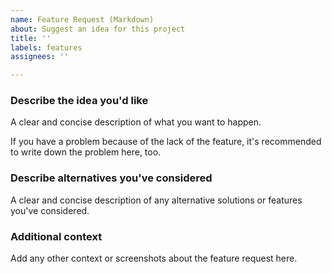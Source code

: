 ```yaml
---
name: Feature Request (Markdown)
about: Suggest an idea for this project
title: ''
labels: features
assignees: ''

---
```


### Describe the idea you'd like

A clear and concise description of what you want to happen.

If you have a problem because of the lack of the feature,
it's recommended to write down the problem here, too.

### Describe alternatives you've considered

A clear and concise description of any alternative solutions or features you've considered.

### Additional context

Add any other context or screenshots about the feature request here.
